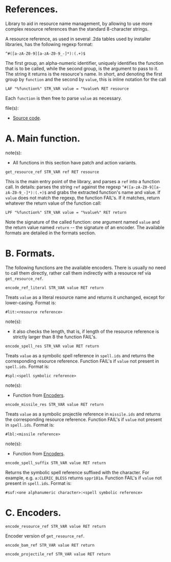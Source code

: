 # References.

Library to aid in resource name management, by allowing to use more complex resource references than the standard 8-character strings.

A resource reference, as used in several .2da tables used by installer libraries, has the following regexp format:

```regexp
^#([a-zA-Z0-9][a-zA-Z0-9_-]*):(.+)$
```

The first group, an alpha-numeric identifier, uniquely identifies the function that is to be called, while the second group, is the argument to pass to it. The string it returns is the resource's name. In short, and denoting the first group by `function` and the second by `value`, this is inline notation for the call

```weidu
LAF "%function%" STR_VAR value = "%value% RET resource
```

Each `function` is then free to parse `value` as necessary.

file(s):

* [Source code](../../references.tpa).

# A. Main function.

note(s):
* All functions in this section have patch and action variants.

`get_resource_ref STR_VAR ref RET resource`

This is the main entry point of the library, and parses a `ref` into a function call. In details: parses the string `ref` against the regexp `^#([a-zA-Z0-9][a-zA-Z0-9_-]*):(.+)$` and grabs the extracted function's name and value. If `value` does not match the regexp, the function FAIL's. If it matches, return whatever the return value of the function call:

```weidu
LPF "%function%" STR_VAR value = "%value%" RET return
```

Note the signature of the called function: one argument named `value` and the return value named `return` -- the signature of an encoder. The available formats are detailed in the formats section.

# B. Formats.

The following functions are the available encoders. There is usually no need to call them directly, rather call them indirectly with a resource ref via `get_resource_ref`.

`encode_ref_literal STR_VAR value RET return`

Treats `value` as a literal resource name and returns it unchanged, except for lower-casing. Format is:

```
#lit:<resource reference>
```

note(s):
* it also checks the length, that is, if length of the resource reference is strictly larger than 8 the function FAIL's.

`encode_spell_res STR_VAR value RET return`

Treats `value` as a symbolic spell reference in `spell.ids` and returns the corresponding resource reference. Function FAIL's if `value` not present in `spell.ids`. Format is:

```
#spl:<spell symbolic reference>
```

note(s):
* Function from [Encoders](./internal/encoders.md).

`encode_missile_res STR_VAR value RET return`

Treats `value` as a symbolic projectile reference in `missile.ids` and returns the corresponding resource reference. Function FAIL's if `value` not present in `spell.ids`. Format is:

```
#lbl:<missile reference>
```

note(s):
* Function from [Encoders](./internal/encoders.md).

`encode_spell_suffix STR_VAR value RET return`

Returns the symbolic spell reference suffixed with the character. For example, e.g. `a:CLERIC_BLESS` returns `sppr101a`. Function FAIL's if `value` not present in `spell.ids`. Format is:

```
#suf:<one alphanumeric character>:<spell symbolic reference>
```

# C. Encoders.

`encode_resource_ref STR_VAR value RET return`

Encoder version of `get_resource_ref`.

`encode_bam_ref STR_VAR value RET return`

`encode_projectile_ref STR_VAR value RET return`

